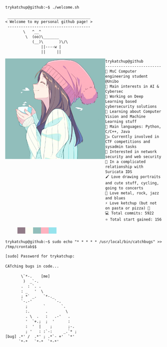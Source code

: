 ```console
trykatchup@github:~$ ./welcome.sh
```

```
 _____________________________________
< Welcome to my personal github page! >
 ------------------------------------- 
        \   ^__^
         \  (oo)\_______
            (__)\       )\/\
                ||----w |
                ||     ||
```

<img align="left" src="https://github.com/TryKatChup/TryKatChup/blob/main/cropped.jpg" alt="Unfortunately I didn't find the author of the pic, feel to open a pull request if found" width="320" /> 

```
trykatchup@github
-------------------------
🏫 MsC Computer engineering student @Unibo
🔎 Main interests in AI & Cybersec
🔭 Working on Deep Learning based cybersecurity solutions
🌱 Learning about Computer Vision and Machine Learning stuff
🌟 Main languages: Python, C/C++, Java 
🏴‍☠️ Currently involved in CTF competitions and sysadmin tasks
🚩 Interested in network security and web security
💖 In a complicated relationship with Suricata IDS
🖌️ Love drawing portraits and cute stuff, cycling, going to concerts
🎵 Love metal, rock, jazz and blues
⚡ Love ketchup (but not on pasta or pizza) 🍅
💻 Total commits: 5922
⭐ Total start gained: 156
```

<p align="left">
  &nbsp; &nbsp; &nbsp; &nbsp; &nbsp;
<img alt="#917b88" src="https://raw.githubusercontent.com/TryKatChup/TryKatChup/main/img/917b88.png" width="25" height="20" /><img alt="#fdfef6" src="https://raw.githubusercontent.com/TryKatChup/TryKatChup/main/img/fdfef6.png" width="25" height="20" /><img alt="#91bebb" src="https://raw.githubusercontent.com/TryKatChup/TryKatChup/main/img/91bebb.png" width="25" height="20" /><img alt="#feb2bf" src="https://raw.githubusercontent.com/TryKatChup/TryKatChup/main/img/feb2bf.png" width="25" height="20" /><img alt="#95e3ed" src="https://raw.githubusercontent.com/TryKatChup/TryKatChup/main/img/95e3ed.png" width="25" height="20" />
</p>

```console
trykatchup@github:~$ sudo echo "* * * * * /usr/local/bin/catchbugs" >> /tmp/crontab$$
```

```
[sudo] Password for trykatchup:

CATching bugs in code...
                              
       \`*-.    [me]              
        )  _`-.                 
       .  : `. .                
       : _   '  \               
       ; *` _.   `*-._          
       `-.-'          `-.       
         ;       `       `.     
         :.       .        \    
         . \  .   :   .-'   .   
         '  `+.;  ;  '      :   
         :  '  |    ;       ;-. 
         ; '   : :`-:     _.`* ;
[bug] .*' /  .*' ; .*`- +'  `*' 
      `*-*   `*-*  `*-*'
```
